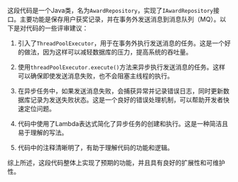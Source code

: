 这段代码是一个Java类，名为`AwardRepository`，实现了`IAwardRepository`接口。主要功能是保存用户获奖记录，并在事务外发送消息到消息队列（MQ）。以下是对代码的一些评审建议：

1. 引入了`ThreadPoolExecutor`，用于在事务外执行发送消息的任务。这是一个好的做法，因为这样可以减轻数据库的压力，提高系统的吞吐量。

2. 使用`threadPoolExecutor.execute()`方法来异步执行发送消息的任务。这样可以确保即使发送消息失败，也不会阻塞主线程的执行。

3. 在异步任务中，如果发送消息失败，会捕获异常并记录错误日志，同时更新数据库记录为发送失败状态。这是一个良好的错误处理机制，可以帮助开发者快速定位问题。

4. 代码中使用了Lambda表达式简化了异步任务的创建和执行。这是一种简洁且易于理解的写法。

5. 代码中的注释清晰明了，有助于理解代码的功能和逻辑。

综上所述，这段代码整体上实现了预期的功能，并且具有良好的扩展性和可维护性。
